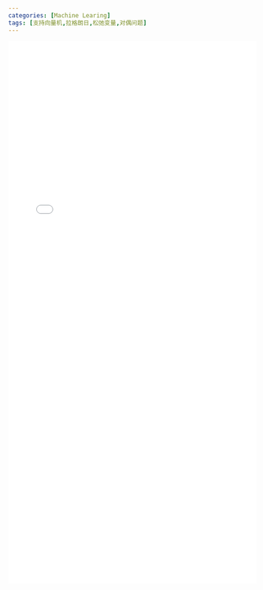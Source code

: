 ```yaml
---
categories: [Machine Learing]
tags: [支持向量机,拉格朗日,松弛变量,对偶问题]
---
```

<iframe src="/assets/files/2020-04-01-Machine-Learing-支持向量机.pdf#toolbar=0" width="100%" height="1100px" style="border:none;"></iframe> 
